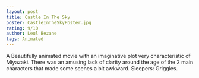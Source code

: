 ```yaml
---
layout: post
title: Castle In The Sky
poster:	CastleInTheSkyPoster.jpg
rating: 9/10
author: Leul Bezane
tags: Animated
---
```


A Beautifully animated movie with an imaginative plot very characteristic of Miyazaki. There was an amusing lack of clarity around the age of the 2 main characters that made some scenes a bit awkward. Sleepers: Griggles. 
